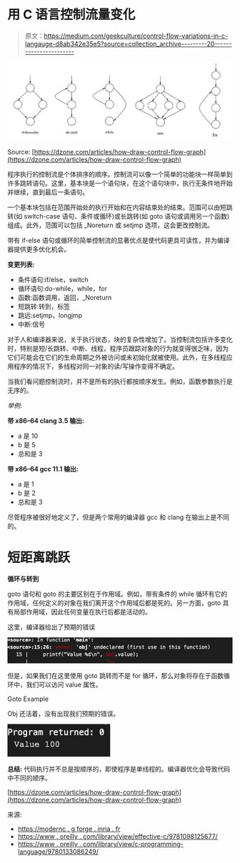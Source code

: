 # 用 C 语言控制流量变化

> 原文：<https://medium.com/geekculture/control-flow-variations-in-c-langauge-d8ab342e35e5?source=collection_archive---------20----------------------->

![](img/cc88d3a7c0c14c4dac3640b861f5b476.png)

Source: [https://dzone.com/articles/how-draw-control-flow-graph](https://dzone.com/articles/how-draw-control-flow-graph)

程序执行的控制流是个体排序的顺序。控制流可以像一个简单的功能块一样简单到许多跳转语句。这里，基本块是一个语句块，在这个语句块中，执行无条件地开始并继续，直到最后一条语句。

一个基本块包括在范围开始处的执行开始和在内容结束处的结束。范围可以由短跳转(如 switch-case 语句、条件或循环)或长跳转(如 goto 语句或调用另一个函数)组成。此外，范围可以包括 _Noreturn 或 setjmp 选项，这会更改控制流。

带有 if-else 语句或循环的简单控制流的显著优点是使代码更具可读性，并为编译器提供更多优化机会。

**变更列表:**

*   条件语句:if/else，switch
*   循环语句:do-while，while，for
*   函数:函数调用，返回，_Noreturn
*   短跳转:转到，标签
*   跳远:setjmp，longjmp
*   中断:信号

对于人和编译器来说，关于执行状态，块的复杂性增加了。当控制流包括许多变化时，特别是短/长跳转、中断、线程，程序员跟踪对象的行为就变得很乏味，因为它们可能会在它们的生命周期之外被访问或未初始化就被使用。此外，在多线程应用程序的情况下，多线程对同一对象的读/写操作变得不确定。

当我们看问题控制流时，并不是所有的执行都按顺序发生。例如，函数参数执行是无序的。

*举例*:

**带 x86–64 clang 3.5 输出:**

*   a 是 10
*   b 是 5
*   总和是 3

**带 x86–64 gcc 11.1 输出:**

*   a 是 1
*   b 是 2
*   总和是 3

尽管程序被很好地定义了，但是两个常用的编译器 gcc 和 clang 在输出上是不同的。

# 短距离跳跃

**循环与转到**

goto 语句和 goto 的主要区别在于作用域。例如，带有条件的 while 循环有它的作用域，任何定义的对象在我们离开这个作用域后都是死的。另一方面，goto 具有局部作用域，因此任何变量在执行后都是活动的。

这里，编译器给出了预期的错误

![](img/1e619f419efea8ab378efb21d9c33d96.png)

但是，如果我们在这里使用 goto 跳转而不是 for 循环，那么对象将存在于函数循环中，我们可以访问 value 属性。

Goto Example

Obj 还活着，没有出现我们预期的错误。

![](img/1ace67927fb89125fc2cbfc4e86bc22a.png)

**总结:**
代码执行并不总是按顺序的，即使程序是单线程的。编译器优化会导致代码中不同的顺序。

[https://dzone.com/articles/how-draw-control-flow-graph](https://dzone.com/articles/how-draw-control-flow-graph)

来源:

*   [https://modernc . g forge . inria . fr](https://modernc.gforge.inria.fr)
*   [https://www . oreilly . com/library/view/effective-c/9781098125677/](https://www.oreilly.com/library/view/effective-c/9781098125677/)
*   [https://www . oreilly . com/library/view/c-programming-language/9780133086249/](https://www.oreilly.com/library/view/c-programming-language/9780133086249/)